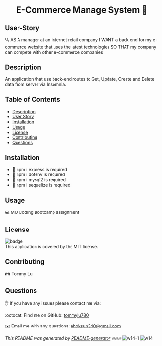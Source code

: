 <h1 align="center">E-Commerce Manage System 👋</h1>

## User-Story
🔍 AS A manager at an internet retail company I WANT a back end for my e-commerce website that uses the latest technologies SO THAT my company can compete with other e-commerce companies

## Description
An application that use back-end routes to Get, Update, Create and Delete data from server via Insomnia.

## Table of Contents
- [Description](#description)
- [User Story](#user-story)
- [Installation](#installation)
- [Usage](#usage)
- [License](#license)
- [Contributing](#contributing)
- [Questions](#questions)

## Installation
- 💾 npm i express is required
- 💾 npm i dotenv is required
- 💾 npm i mysql2 is required
- 💾 npm i sequelize is required

## Usage
💻 MU Coding Bootcamp assignment

## License
![badge](https://img.shields.io/badge/license-MIT-brightgreen)
<br />
This application is covered by the MIT license.

## Contributing
👪 Tommy Lu


## Questions
✋ If you have any issues please contact me via: <br />
<br />
:octocat: Find me on GitHub: [tommylu780](https://github.com/tommylu780)<br />
<br />
✉️ Email me with any questions: nhoksun340@gmail.com<br /><br />
_This README was generated by [README-generator](https://github.com/tommylu780/README-generator) 🔥🔥🔥_
![w14-1](https://user-images.githubusercontent.com/53459495/119970838-8f799480-bff3-11eb-8844-b34249c03f94.PNG)
![w14](https://user-images.githubusercontent.com/53459495/119970848-92748500-bff3-11eb-8766-6b96145dd96c.PNG)

